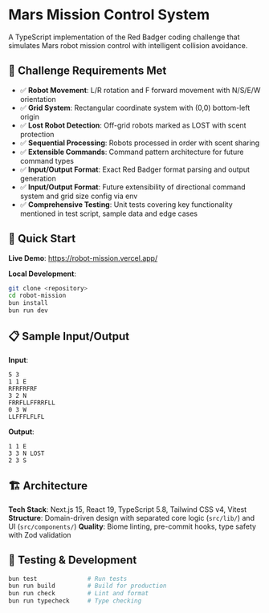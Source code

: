 # Mars Mission Control System

A TypeScript implementation of the Red Badger coding challenge that simulates Mars robot mission control with intelligent collision avoidance.

## 🎯 Challenge Requirements Met

- ✅ **Robot Movement**: L/R rotation and F forward movement with N/S/E/W orientation
- ✅ **Grid System**: Rectangular coordinate system with (0,0) bottom-left origin
- ✅ **Lost Robot Detection**: Off-grid robots marked as LOST with scent protection
- ✅ **Sequential Processing**: Robots processed in order with scent sharing
- ✅ **Extensible Commands**: Command pattern architecture for future command types
- ✅ **Input/Output Format**: Exact Red Badger format parsing and output generation
- ✅ **Input/Output Format**: Future extensibility of directional command system and grid size config via env
- ✅ **Comprehensive Testing**: Unit tests covering key functionality mentioned in test script, sample data and edge cases

## 🚀 Quick Start

**Live Demo**: https://robot-mission.vercel.app/

**Local Development**:

```bash
git clone <repository>
cd robot-mission
bun install
bun run dev
```

## 📋 Sample Input/Output

**Input**:

```
5 3
1 1 E
RFRFRFRF
3 2 N
FRRFLLFFRRFLL
0 3 W
LLFFFLFLFL
```

**Output**:

```
1 1 E
3 3 N LOST
2 3 S
```

## 🏗️ Architecture

**Tech Stack**: Next.js 15, React 19, TypeScript 5.8, Tailwind CSS v4, Vitest
**Structure**: Domain-driven design with separated core logic (`src/lib/`) and UI (`src/components/`)
**Quality**: Biome linting, pre-commit hooks, type safety with Zod validation

## 🧪 Testing & Development

```bash
bun test              # Run tests
bun run build         # Build for production
bun run check         # Lint and format
bun run typecheck     # Type checking
```
